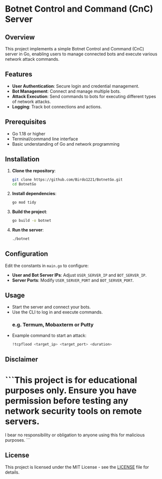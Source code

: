 # Botnet Control and Command (CnC) Server

## Overview
This project implements a simple Botnet Control and Command (CnC) server in Go, enabling users to manage connected bots and execute various network attack commands.

## Features
- **User Authentication**: Secure login and credential management.
- **Bot Management**: Connect and manage multiple bots.
- **Attack Execution**: Send commands to bots for executing different types of network attacks.
- **Logging**: Track bot connections and actions.

## Prerequisites
- Go 1.18 or higher
- Terminal/command line interface
- Basic understanding of Go and network programming

## Installation
1. **Clone the repository**:
   ```bash
   git clone https://github.com/Birdo1221/BotnetGo.git
   cd BotnetGo
   ```

2. **Install dependencies**:
   ```bash
   go mod tidy
   ```

3. **Build the project**:
   ```bash
   go build -o botnet
   ```

4. **Run the server**:
   ```bash
   ./botnet
   ```

## Configuration
Edit the constants in `main.go` to configure:
- **User and Bot Server IPs**: Adjust `USER_SERVER_IP` and `BOT_SERVER_IP`.
- **Server Ports**: Modify `USER_SERVER_PORT` and `BOT_SERVER_PORT`.

## Usage
- Start the server and connect your bots.
- Use the CLI to log in and execute commands.
  ### e.g. Termum, Mobaxterm or Putty
- Example command to start an attack:
  ```bash
  !tcpflood <target_ip> <target_port> <duration>
  ```

## Disclaimer

#  ```This project is for educational purposes only. Ensure you have permission before testing any network security tools on remote servers.
I bear no responsibility or obligation to anyone using this for malicious purposes. ```

## License
This project is licensed under the MIT License - see the [LICENSE](LICENSE) file for details.
